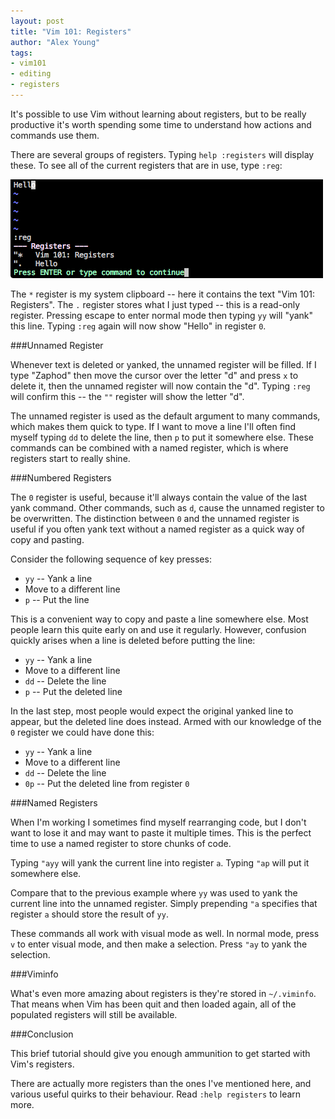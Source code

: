 ```yaml
---
layout: post
title: "Vim 101: Registers"
author: "Alex Young"
tags:
- vim101
- editing
- registers
---
```


It's possible to use Vim without learning about registers, but to be really productive it's worth spending some time to understand how actions and commands use them.

There are several groups of registers.  Typing `help :registers` will display these.  To see all of the current registers that are in use, type `:reg`:

![Vim 101: Register list](/images/posts/vim101-registers-1.png)

The `*` register is my system clipboard -- here it contains the text "Vim 101: Registers".  The `.` register stores what I just typed -- this is a read-only register.  Pressing escape to enter normal mode then typing `yy` will "yank" this line.  Typing `:reg` again will now show "Hello" in register `0`.

###Unnamed Register

Whenever text is deleted or yanked, the unnamed register will be filled.  If I type "Zaphod" then move the cursor over the letter "d" and press `x` to delete it, then the unnamed register will now contain the "d".  Typing `:reg` will confirm this -- the `""` register will show the letter "d".

The unnamed register is used as the default argument to many commands, which makes them quick to type.  If I want to move a line I'll often find myself typing `dd` to delete the line, then `p` to put it somewhere else.  These commands can be combined with a named register, which is where registers start to really shine.

###Numbered Registers

The `0` register is useful, because it'll always contain the value of the last yank command.  Other commands, such as `d`, cause the unnamed register to be overwritten.  The distinction between `0` and the unnamed register is useful if you often yank text without a named register as a quick way of copy and pasting.

Consider the following sequence of key presses:

* `yy` -- Yank a line
* Move to a different line
* `p` -- Put the line

This is a convenient way to copy and paste a line somewhere else.  Most people learn this quite early on and use it regularly.  However, confusion quickly arises when a line is deleted before putting the line:

* `yy` -- Yank a line
* Move to a different line
* `dd` -- Delete the line
* `p` -- Put the deleted line

In the last step, most people would expect the original yanked line to appear, but the deleted line does instead.  Armed with our knowledge of the `0` register we could have done this:

* `yy` -- Yank a line
* Move to a different line
* `dd` -- Delete the line
* `0p` -- Put the deleted line from register `0`

###Named Registers

When I'm working I sometimes find myself rearranging code, but I don't want to lose it and may want to paste it multiple times.  This is the perfect time to use a named register to store chunks of code.

Typing `"ayy` will yank the current line into register `a`.  Typing `"ap` will put it somewhere else.

Compare that to the previous example where `yy` was used to yank the current line into the unnamed register.  Simply prepending `"a` specifies that register `a` should store the result of `yy`.

These commands all work with visual mode as well.  In normal mode, press `v` to enter visual mode, and then make a selection.  Press `"ay` to yank the selection.

###Viminfo

What's even more amazing about registers is they're stored in `~/.viminfo`.  That means when Vim has been quit and then loaded again, all of the populated registers will still be available.

###Conclusion

This brief tutorial should give you enough ammunition to get started with Vim's registers.

There are actually more registers than the ones I've mentioned here, and various useful quirks to their behaviour.  Read `:help registers` to learn more.
